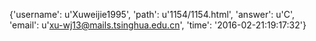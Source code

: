 {'username': u'Xuweijie1995', 'path': u'1154/1154.html', 'answer': u'C', 'email': u'xu-wj13@mails.tsinghua.edu.cn', 'time': '2016-02-21:19:17:32'}